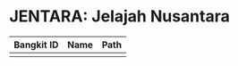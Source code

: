 # JENTARA: Jelajah Nusantara

| Bangkit ID      | Name | Path     |
| :---        |    :----:   |          ---: |
|    |        |    |
